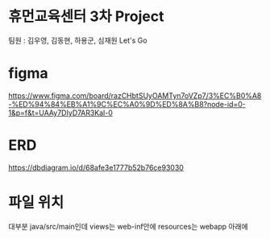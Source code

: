 # 휴먼교육센터 3차 Project
팀원 : 김우영, 김동현, 하용군, 심재원 Let's Go
# figma
https://www.figma.com/board/razCHbtSUyOAMTyn7oVZp7/3%EC%B0%A8-%ED%94%84%EB%A1%9C%EC%A0%9D%ED%8A%B8?node-id=0-1&p=f&t=UAAy7DIyD7AR3Kal-0
# ERD
https://dbdiagram.io/d/68afe3e1777b52b76ce93030
# 파일 위치
대부분 java/src/main인데 views는 web-inf안에 resources는 webapp 아래에
